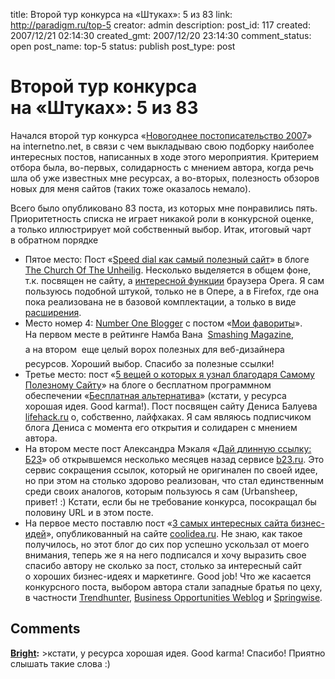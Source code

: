 title: Второй тур конкурса на «Штуках»: 5 из 83
link: http://paradigm.ru/top-5
creator: admin
description: 
post_id: 117
created: 2007/12/21 02:14:30
created_gmt: 2007/12/20 23:14:30
comment_status: open
post_name: top-5
status: publish
post_type: post

# Второй тур конкурса на «Штуках»: 5 из 83

Начался второй тур конкурса «[Новогоднее постописательство 2007](http://internetno.net/2007/12/20/vtoroy-tur-novogodnego-postopisatelstva-2007/)» на internetno.net, в связи с чем выкладываю свою подборку наиболее интересных постов, написанных в ходе этого мероприятия. Критерием отбора была, во-первых, солидарность с мнением автора, когда речь шла об уже известных мне ресурсах, а во-вторых, полезность обзоров новых для меня сайтов (таких тоже оказалось немало).

Всего было опубликовано 83 поста, из которых мне понравились пять. Приоритетность списка не играет никакой роли в конкурсной оценке, а только иллюстрирует мой собственный выбор. Итак, итоговый чарт в обратном порядке

  * Пятое место: Пост «[Speed dial как самый полезный сайт](http://unheilig.net/24/speed-dial-kak-samyiy-poleznyiy-sayt/)» в блоге [The Church Of The Unheilig](http://unheilig.net/). Несколько выделяется в общем фоне, т.к. посвящен не сайту, а [интересной функции](http://b23.ru/cpi) браузера Opera. Я сам пользуюсь подобной штукой, только не в Опере, а в Firefox, где она пока реализована не в базовой комплектации, а только в виде [расширения](http://b23.ru/cpq).
  * Место номер 4: [Number One Blogger](http://numberoneblogger.com/) с постом «[Мои фавориты](http://numberoneblogger.com/2007/12/14/moi-favorityi/)». На первом месте в рейтинге Намба Вана  [Smashing Magazine](http://www.smashingmagazine.com/), а на втором  еще целый ворох полезных для веб-дизайнера ресурсов. Хороший выбор. Спасибо за полезные ссылки!
  * Третье место: пост «[5 вещей о которых я узнал благодаря Самому Полезному Сайту](http://freealt.net/2007/12/16/5-veschey-o-kotoryih-ya-uznal-blagodarya-samomu-poleznomu-saytu/)» на блоге о бесплатном программном обеспечении «[Бесплатная альтернатива](http://freealt.net/)» (кстати, у ресурса хорошая идея. Good karma!). Пост посвящен сайту Дениса Балуева [lifehack.ru](http://lifehack.ru) о, собственно, лайфхаках. Я сам являюсь подписчиком блога Дениса с момента его открытия и солидарен с мнением автора.
  * На втором месте пост Александра Мэкаля «[Дай длинную ссылку: Б23](http://mekal88.com/2007/12/18/daj-dlinnuyu-ssylku-b23/)» об открывшемся несколько месяцев назад сервисе [b23.ru](http://b23.ru). Это сервис сокращения ссылок, который не оригинален по своей идее, но при этом на столько здорово реализован, что стал единственным среди своих аналогов, которым пользуюсь я сам (Urbansheep, привет! :) Кстати, если бы не требование конкурса, посокращал бы половину URL и в этом посте.
  * На первое место поставлю пост «[3 самых интересных сайта бизнес-идей](http://coolidea.ru/2007/12/18/3-samyx-interesnyx-sajta-biznes-idej/)», опубликованный на сайте [coolidea.ru](http://coolidea.ru). Не знаю, как такое получилось, но этот блог до сих пор успешно ускользал от моего внимания, теперь же я на него подписался и хочу выразить свое спасибо автору не сколько за пост, столько за интересный сайт о хороших бизнес-идеях и маркетинге. Good job! Что же касается конкурсного поста, выбором автора стали западные братья по цеху, в частности [Trendhunter](http://www.trendhunter.com/), [Business Opportunities Weblog](http://www.business-opportunities.biz/) и [Springwise](http://springwise.com/).

## Comments

**[Bright](#105 "2007/12/21 15:42:30"):** >кстати, у ресурса хорошая идея. Good karma! Спасибо! Приятно слышать такие слова :)

